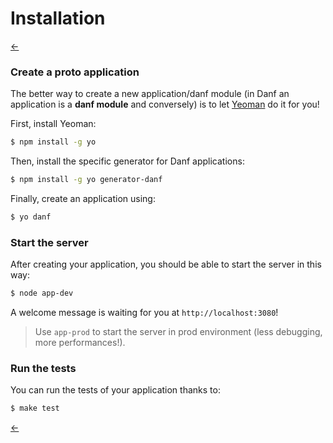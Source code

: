 Installation
============

[←](index.md)

### Create a proto application

The better way to create a new application/danf module (in Danf an application is a **danf module** and conversely) is to let [Yeoman](http://yeoman.io/) do it for you!

First, install Yeoman:
```sh
$ npm install -g yo
```

Then, install the specific generator for Danf applications:
```sh
$ npm install -g yo generator-danf
```

Finally, create an application using:
```sh
$ yo danf
```

### Start the server

After creating your application, you should be able to start the server in this way:
```sh
$ node app-dev
```

A welcome message is waiting for you at `http://localhost:3080`!

> Use `app-prod` to start the server in prod environment (less debugging, more performances!).

### Run the tests

You can run the tests of your application thanks to:
```sh
$ make test
```

[←](index.md)